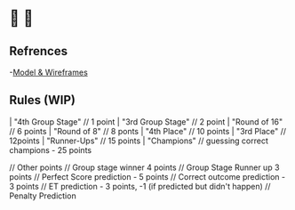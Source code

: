 # 🚧 🚧

## Refrences

-[Model & Wireframes](https://app.excalidraw.com/l/9U0ZC6QzWO1/1l8geXFzeY8)

## Rules (WIP)

| "4th Group Stage" // 1 point
| "3rd Group Stage" // 2 point
| "Round of 16" // 6 points
| "Round of 8" // 8 ponts
| "4th Place" // 10 points
| "3rd Place" // 12points
| "Runner-Ups" // 15 points
| "Champions" // guessing correct champions - 25 points

// Other points
// Group stage winner 4 points
// Group Stage Runner up 3 points
// Perfect Score prediction - 5 points
// Correct outcome prediction - 3 points
// ET prediction - 3 points, -1 (if predicted but didn't happen)
// Penalty Prediction
